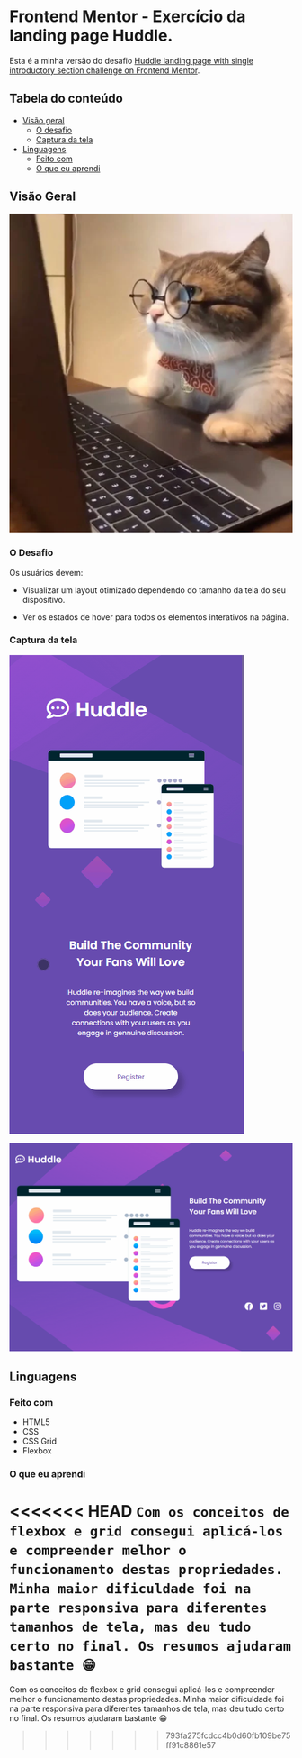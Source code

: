 # Frontend Mentor - Exercício da landing page Huddle.

Esta é a minha versão do desafio [Huddle landing page with single introductory section challenge on Frontend Mentor](https://www.frontendmentor.io/challenges/huddle-landing-page-with-a-single-introductory-section-B_2Wvxgi0).

## Tabela do conteúdo

- [Visão geral](#visão-geral)
  - [O desafio](#o-desafio)
  - [Captura da tela](#captura-da-tela)
- [Linguagens](#linguagens)
  - [Feito com](#feito-com)
  - [O que eu aprendi](#o-que-eu-aprendi)


## Visão Geral

[![Me](./src/images/cat.png 'Eu')](https://github.com/douglas-msilva)



### O Desafio

Os usuários devem:

- Visualizar um layout otimizado dependendo do tamanho da tela do seu dispositivo.

- Ver os estados de hover para todos os elementos interativos na página.

### Captura da tela

![imagem-do-resultado-final-mobile](./src/images/mobile.gif)

![imagem-do-resultado-final-desktop](./src/images/desktop.gif)


## Linguagens

### Feito com

- HTML5 
- CSS 
- CSS Grid
- Flexbox

### O que eu aprendi

<<<<<<< HEAD
`
Com os conceitos de flexbox e grid consegui aplicá-los e compreender melhor o funcionamento destas propriedades.
Minha maior dificuldade foi na parte responsiva para diferentes tamanhos de tela, mas deu tudo certo no final. Os resumos ajudaram bastante 😁
`
=======

Com os conceitos de flexbox e grid consegui aplicá-los e compreender melhor o funcionamento destas propriedades.
Minha maior dificuldade foi na parte responsiva para diferentes tamanhos de tela, mas deu tudo certo no final. Os resumos ajudaram bastante 😁

>>>>>>> 793fa275fcdcc4b0d60fb109be75ff91c8861e57





